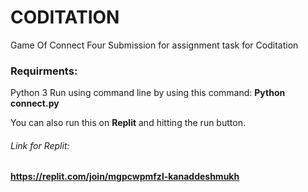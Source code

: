 # CODITATION
Game Of Connect Four
Submission for assignment task for Coditation 
### Requirments:
Python 3 
Run using command line by using this command: **Python connect.py**

You can also run this on **Replit** and hitting the run button.
###### Link for Replit:
**https://replit.com/join/mgpcwpmfzl-kanaddeshmukh**
